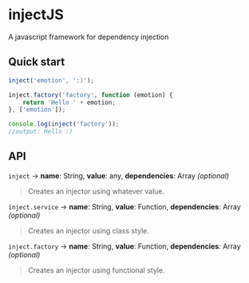 # injectJS
A javascript framework for dependency injection

## Quick start

```javascript
inject('emotion', ':)');

inject.factory('factory', function (emotion) {
    return 'Hello ' + emotion;
}, ['emotion']);

console.log(inject('factory'));
//output: Hello :)
```

## API

`inject` ->  **name**: String, **value**: any, **dependencies**: Array *(optional)*
>  Creates an injector using whatever value.

`inject.service` -> **name**: String, **value**: Function, **dependencies**: Array *(optional)* 
> Creates an injector using class style.

`inject.factory` -> **name**: String, **value**: Function, **dependencies**: Array *(optional)*     
> Creates an injector using functional style.


